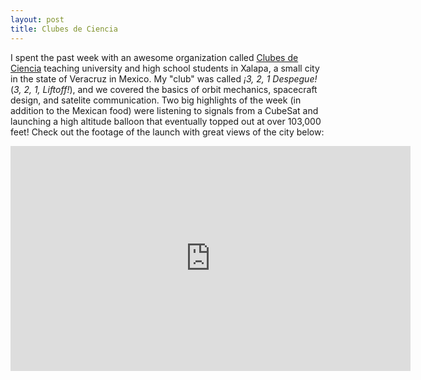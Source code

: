 ```yaml
---
layout: post
title: Clubes de Ciencia
---
```


I spent the past week with an awesome organization called [Clubes de Ciencia](http://www.clubesdeciencia.mx/) teaching university and high school students in Xalapa, a small city in the state of Veracruz in Mexico. My "club" was called *¡3, 2, 1 Despegue!* (*3, 2, 1, Liftoff!*), and we covered the basics of orbit mechanics, spacecraft design, and satelite communication. Two big highlights of the week (in addition to the Mexican food) were listening to signals from a CubeSat and launching a high altitude balloon that eventually topped out at over 103,000 feet! Check out the footage of the launch with great views of the city below:

<div class="video-container">
	<iframe src="http://www.youtube-nocookie.com/embed/dl1ldcW8mY8" width="640" height="360" frameborder="0"></iframe>
</div>